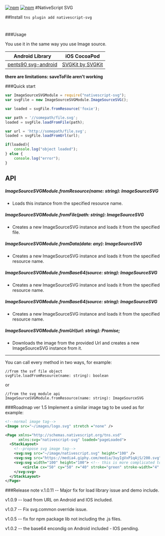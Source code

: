 [![npm](https://img.shields.io/npm/v/nativescript-svg.svg)](https://www.npmjs.com/package/nativescript-svg)
[![npm](https://img.shields.io/npm/dt/nativescript-svg.svg?label=npm%20downloads)](https://www.npmjs.com/package/nativescript-svg)
#NativeScript SVG

##Install
`tns plugin add nativescript-svg`

#

###Usage

You use it in the same way you use Image source.

Android Library | iOS CocoaPod
--------------- | ------------
[pents90 svg-android](https://github.com/pents90/svg-android) | [SVGKit by SVGKit](https://github.com/SVGKit/SVGKit)

**there are limitations: saveToFile aren't working**

###Quick start
```js
var ImageSourceSVGModule = require("nativescript-svg");
var svgFile = new ImageSourceSVGModule.ImageSourceSVG();

var loaded = svgFile.fromResource('foxie');

var path = '//somepath/file.svg';
loaded = svgFile.loadFromFile(path);

var url = 'http://somepath/file.svg';
loaded = svgFile.loadFromUrl(url);

if(loaded){
    console.log("object loaded");
} else {
    console.log("error");
}
```

## API

##### ImageSourceSVGModule.fromResource(name: string): ImageSourceSVG
- Loads this instance from the specified resource name.

##### ImageSourceSVGModule.fromFile(path: string): ImageSourceSVG
- Creates a new ImageSourceSVG instance and loads it from the specified file.

##### ImageSourceSVGModule.fromData(data: any): ImageSourceSVG
- Creates a new ImageSourceSVG instance and loads it from the specified resource name.

##### ImageSourceSVGModule.fromBase64(source: string): ImageSourceSVG
- Creates a new ImageSourceSVG instance and loads it from the specified resource name.

##### ImageSourceSVGModule.fromBase64(source: string): ImageSourceSVG
- Creates a new ImageSourceSVG instance and loads it from the specified resource name.

##### ImageSourceSVGModule.fromUrl(url: string): Promise<ImageSourceSVG>;
- Downloads the image from the provided Url and creates a new ImageSourceSVG instance from it.

***
You can call every method in two ways, for example:
```
//from the svf file object
svgFile.loadFromResource(name: string): boolean
```
or 
```
//from the svg module api
ImageSourceSVGModule.fromResource(name: string): ImageSourceSVG
```

###Roadmap
ver 1.5 Implement a similar image tag to be used as for example:
```xml
<!--normal image tag-->
<Image src="~/images/logo.svg" stretch ="none" />

<Page xmlns="http://schemas.nativescript.org/tns.xsd"
      xmlns:svg="nativescript-svg" loaded="pageLoaded">
  <StackLayout>
    <!--propose svg image tag-->
    <svg:svg src="~/image/nativescript.svg" height="100" />
    <svg:svg src="https://media4.giphy.com/media/3uyIgVxP1qAjS/200.svg" height="200" />
    <svg:svg width="100" height="100"> <!-- this is more complicated to implement -->
        <circle cx="50" cy="50" r="40" stroke="green" stroke-width="4" fill="yellow" />
    </svg:svg>
  </StackLayout> 
</Page>  
```


###Release note
v.1.0.11 -- Major fix for load library issue and demo include.

v1.0.9 -- load from URL on Android and IOS included.

v1.0.7 -- Fix svg.common override issue.

v1.0.5 -- fix for npm package lib not including the .js files.

v1.0.2 -- the base64 encondig on Android included - IOS pending.

